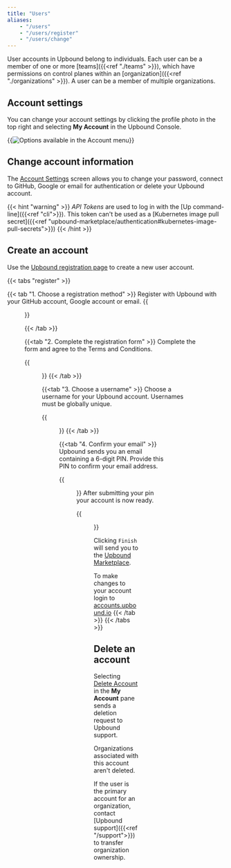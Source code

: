 ```yaml
---
title: "Users"
aliases:
    - "/users"
    - "/users/register"
    - "/users/change"
---
```


User accounts in Upbound belong to individuals. Each user can be a member of one or more [teams]({{<ref "./teams" >}}), which have permissions on control planes within an [organization]({{<ref "./organizations" >}}). A user can be a member of multiple organizations.

## Account settings

<!-- vale Google.FirstPerson = NO -->
<!-- Allow `My Account` -->
You can change your account settings by clicking the profile photo in the top
right and selecting **My Account** in the Upbound Console. 
<!-- vale Google.FirstPerson = YES -->

{{<img src="concepts/images/accounts/edit-account.png" alt="Options available in the Account menu" quality="100" >}}

## Change account information

The [Account Settings](https://accounts.upbound.io/settings) screen allows you to change your password, connect to GitHub, Google or email for authentication or delete your Upbound account.

<!-- vale gitlab.Substitutions = NO -->
<!-- allow lowercase kubernetes in the URL -->
{{< hint "warning" >}}
_API Tokens_ are used to log in with the [Up command-line]({{<ref "cli">}}). This token can't be used as a [Kubernetes image pull secret]({{<ref "upbound-marketplace/authentication#kubernetes-image-pull-secrets">}})
{{< /hint >}}
<!-- vale gitlab.Substitutions = YES -->

## Create an account

Use the [Upbound registration page](http://accounts.upbound.io/register) to
create a new user account.

{{< tabs "register" >}}

{{< tab "1. Choose a registration method" >}}
Register with Upbound with your GitHub account, Google account or email.
{{<figure src="concepts/images/accounts/register/signup.png" alt="Choose to sign up with GitHub, Google or Email" height="500px" >}}

{{< /tab >}}

{{<tab "2. Complete the registration form" >}}
Complete the form and agree to the Terms and Conditions.

{{<figure src="concepts/images/accounts/register/completed_form.png" alt="Upbound account creation registration form" height="500px" >}}
{{< /tab >}}

{{<tab "3. Choose a username" >}}
Choose a username for your Upbound account. Usernames must be globally unique.

{{<figure src="concepts/images/accounts/register/choose_username.png" alt="Upbound create a username form" height="500px" >}}
{{< /tab >}}

{{<tab "4. Confirm your email" >}}
Upbound sends you an email containing a 6-digit PIN. Provide this PIN to confirm your email address.

{{<figure src="concepts/images/accounts/register/confirm_pin.png" alt="Example form to insert email confirmation PIN" height="500px" >}}
After submitting your pin your account is now ready. 

{{<figure src="concepts/images/accounts/register/account_ready.png" alt="A screen showing that an Upbound account has been created" height="500px" >}}

Clicking `Finish` will send you to the [Upbound Marketplace](http://marketplace.upbound.io). 

To make changes to your account login to [accounts.upbound.io](https://accounts.upbound.io)
{{< /tab >}}
{{< /tabs >}}

## Delete an account

<!-- vale Google.FirstPerson = NO -->
Selecting [Delete Account](https://accounts.upbound.io/settings/delete) in the
**My Account** pane sends a deletion request to Upbound support. 
<!-- vale Google.FirstPerson = YES -->

Organizations associated with this account aren't deleted. 

If the user is the primary account for an organization, contact [Upbound
support]({{<ref "/support">}}) to transfer organization ownership.
